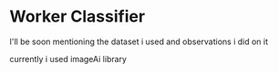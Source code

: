 # Worker Classifier
I'll be soon mentioning the dataset i used and observations i did on it

currently i used imageAi library 
